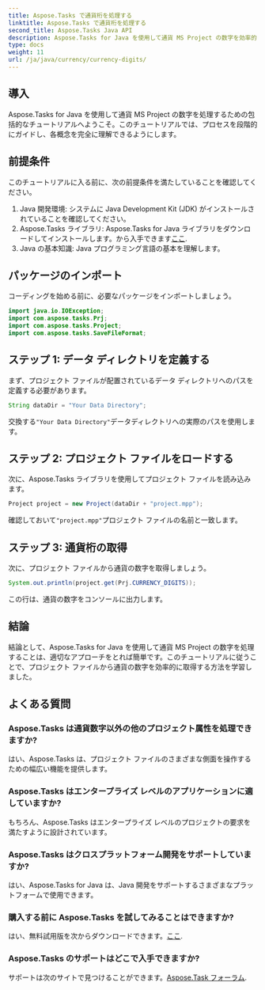 ```yaml
---
title: Aspose.Tasks で通貨桁を処理する
linktitle: Aspose.Tasks で通貨桁を処理する
second_title: Aspose.Tasks Java API
description: Aspose.Tasks for Java を使用して通貨 MS Project の数字を効率的に処理する方法を学びます。コード例を含むステップバイステップのガイド。
type: docs
weight: 11
url: /ja/java/currency/currency-digits/
---
```

## 導入
Aspose.Tasks for Java を使用して通貨 MS Project の数字を処理するための包括的なチュートリアルへようこそ。このチュートリアルでは、プロセスを段階的にガイドし、各概念を完全に理解できるようにします。
## 前提条件
このチュートリアルに入る前に、次の前提条件を満たしていることを確認してください。
1. Java 開発環境: システムに Java Development Kit (JDK) がインストールされていることを確認してください。
2.  Aspose.Tasks ライブラリ: Aspose.Tasks for Java ライブラリをダウンロードしてインストールします。から入手できます[ここ](https://releases.aspose.com/tasks/java/).
3. Java の基本知識: Java プログラミング言語の基本を理解します。

## パッケージのインポート
コーディングを始める前に、必要なパッケージをインポートしましょう。
```java
import java.io.IOException;
import com.aspose.tasks.Prj;
import com.aspose.tasks.Project;
import com.aspose.tasks.SaveFileFormat;
```

## ステップ 1: データ ディレクトリを定義する
まず、プロジェクト ファイルが配置されているデータ ディレクトリへのパスを定義する必要があります。
```java
String dataDir = "Your Data Directory";
```
交換する`"Your Data Directory"`データディレクトリへの実際のパスを使用します。
## ステップ 2: プロジェクト ファイルをロードする
次に、Aspose.Tasks ライブラリを使用してプロジェクト ファイルを読み込みます。
```java
Project project = new Project(dataDir + "project.mpp");
```
確認しておいて`"project.mpp"`プロジェクト ファイルの名前と一致します。
## ステップ 3: 通貨桁の取得
次に、プロジェクト ファイルから通貨の数字を取得しましょう。
```java
System.out.println(project.get(Prj.CURRENCY_DIGITS));
```
この行は、通貨の数字をコンソールに出力します。

## 結論
結論として、Aspose.Tasks for Java を使用して通貨 MS Project の数字を処理することは、適切なアプローチをとれば簡単です。このチュートリアルに従うことで、プロジェクト ファイルから通貨の数字を効率的に取得する方法を学習しました。
## よくある質問
### Aspose.Tasks は通貨数字以外の他のプロジェクト属性を処理できますか?
はい、Aspose.Tasks は、プロジェクト ファイルのさまざまな側面を操作するための幅広い機能を提供します。
### Aspose.Tasks はエンタープライズ レベルのアプリケーションに適していますか?
もちろん、Aspose.Tasks はエンタープライズ レベルのプロジェクトの要求を満たすように設計されています。
### Aspose.Tasks はクロスプラットフォーム開発をサポートしていますか?
はい、Aspose.Tasks for Java は、Java 開発をサポートするさまざまなプラットフォームで使用できます。
### 購入する前に Aspose.Tasks を試してみることはできますか?
はい、無料試用版を次からダウンロードできます。[ここ](https://releases.aspose.com/).
### Aspose.Tasks のサポートはどこで入手できますか?
サポートは次のサイトで見つけることができます。[Aspose.Task フォーラム](https://forum.aspose.com/c/tasks/15).
